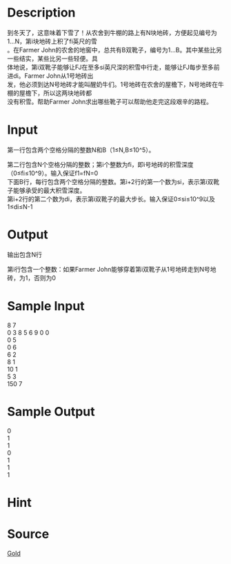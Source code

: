 
# Description

<div class="content"><div>到冬天了，这意味着下雪了！从农舍到牛棚的路上有N块地砖，方便起见编号为1…N，第i块地砖上积了fi英尺的雪</div>
<div>。在Farmer John的农舍的地窖中，总共有B双靴子，编号为1…B。其中某些比另一些结实，某些比另一些轻便。具</div>
<div>体地说，第i双靴子能够让FJ在至多si英尺深的积雪中行走，能够让FJ每步至多前进di。Farmer John从1号地砖出</div>
<div>发，他必须到达N号地砖才能叫醒奶牛们。1号地砖在农舍的屋檐下，N号地砖在牛棚的屋檐下，所以这两块地砖都</div>
<div>没有积雪。帮助Farmer John求出哪些靴子可以帮助他走完这段艰辛的路程。</div></div>

# Input

<div class="content"><p>第一行包含两个空格分隔的整数N和B（1≤N,B≤10^5）。</p>
<div>第二行包含N个空格分隔的整数；第i个整数为fi，即i号地砖的积雪深度（0≤fi≤10^9）。输入保证f1=fN=0</div>
<div>下面B行，每行包含两个空格分隔的整数。第i+2行的第一个数为si，表示第i双靴子能够承受的最大积雪深度。</div>
<div>第i+2行的第二个数为di，表示第i双靴子的最大步长。输入保证0≤si≤10^9以及1≤di≤N-1</div></div>

# Output

<div class="content"><p>输出包含N行</p>
<div>第i行包含一个整数：如果Farmer John能够穿着第i双靴子从1号地砖走到N号地砖，为1，否则为0</div></div>

# Sample Input

<div class="content"><span class="sampledata">8 7<br/>
0 3 8 5 6 9 0 0<br/>
0 5<br/>
0 6<br/>
6 2<br/>
8 1<br/>
10 1<br/>
5 3<br/>
150 7</span></div>

# Sample Output

<div class="content"><span class="sampledata">0<br/>
1<br/>
1<br/>
0<br/>
1<br/>
1<br/>
1</span></div>

# Hint

<div class="content"><p></p></div>

# Source

<div class="content"><p><a href="problemset.php?search=Gold">Gold</a></p></div>

